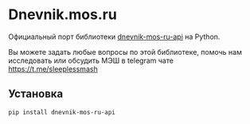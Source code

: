 # Dnevnik.mos.ru
Официальный порт библиотеки [dnevnik-mos-ru-api](https://github.com/RedGuyRu/DnevnikApi) на Python.

Вы можете задать любые вопросы по этой библиотеке, помочь нам исследовать или обсудить МЭШ в telegram чате https://t.me/sleeplessmash

## Установка

```bash
pip install dnevnik-mos-ru-api
```
